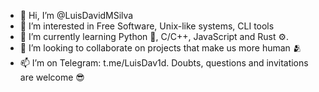 - 👋 Hi, I’m @LuisDavidMSilva
- 👀 I’m interested in Free Software, Unix-like systems, CLI tools  
- 🌱 I’m currently learning Python 🐍, C/C++, JavaScript and Rust ⚙️. 
- 💞️ I’m looking to collaborate on projects that make us more human 🫂
- 📫 I’m on Telegram: t.me/LuisDav1d. Doubts, questions and invitations are welcome 😎

<!---
LuisDavidMSilva/LuisDavidMSilva is a ✨ special ✨ repository because its `README.md` (this file) appears on your GitHub profile.
You can click the Preview link to take a look at your changes.
--->
